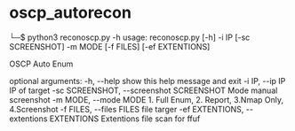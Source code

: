 # oscp_autorecon
└─$ python3 reconoscp.py -h
usage: reconoscp.py [-h] -i IP [-sc SCREENSHOT] -m MODE [-f FILES] [-ef EXTENTIONS]

OSCP Auto Enum

optional arguments:
  -h, --help            show this help message and exit
  -i IP, --ip IP        IP of target
  -sc SCREENSHOT, --screenshot SCREENSHOT
                        Mode manual screenshot
  -m MODE, --mode MODE  1. Full Enum, 2. Report, 3.Nmap Only, 4.Screenshot
  -f FILES, --files FILES
                        file targer
  -ef EXTENTIONS, --extentions EXTENTIONS
                        Extentions file scan for ffuf
